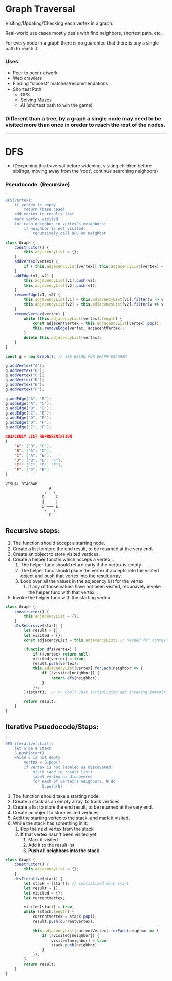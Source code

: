 # Graph Traversal

Visiting/Updating/Checking each vertex in a graph.

Real-world use cases mostly deals with find neighbors, shortest path, etc.

For every node in a graph there is no guarentee that there is ony a single path to reach it.

### Uses:
- Peer to peer network
- Web crawlers
- Finding "closest" matches/recommendations
- Shortest Path:
  - GPS
  - Solving Mazes
  - AI (shortest path to win the game)

### Different than a tree, by a graph a single node may need to be visited more than once in oreder to reach the rest of the nodes.

---
# DFS
- (Deepening the traversal before widening, visiting children before siblings, moving away from the 'root', continue searching neighbors)

### Pseudocode: (Recursive)
```js 
`
DFS(vertex):
    if vertex is empty
        return (base case)
    add vertex to results list
    mark vertex visited
    for each neighbor in vertex's neighbors:
        if neighbor is not visited:
            recursively call DFS on neighbor
```

```js
class Graph {
    constructor() {
        this.adjacencyList = {};
    }
    addVertex(vertex) {
        if (!this.adjacencyList[vertex]) this.adjacencyList[vertex] = [];
    }
    addEdge(v1, v2) {
        this.adjacencyList[v1].push(v2);
        this.adjacencyList[v2].push(v1);
    }
    removeEdge(v1, v2) {
        this.adjacencyList[v1] = this.adjacencyList[v1].filter(v => v !== v2); 
        this.adjacencyList[v2] = this.adjacencyList[v2].filter(v => v !== v1);
    }
    removeVertex(vertex) {
        while (this.adjacencyList[vertex].length) {
            const adjacentVertex = this.adjacencyList[vertex].pop();
            this.removeEdge(vertex, adjacentVertex);
        }
        delete this.adjacencyList[vertex];
    }
}

const g = new Graph(); // SEE BELOW FOR GRAPH DIAGRAM

g.addVertex("A");
g.addVertex("B");
g.addVertex("C");
g.addVertex("D");
g.addVertex("E");
g.addVertex("F");

g.addEdge("A", "B");
g.addEdge("A", "C");
g.addEdge("B", "D");
g.addEdge("C", "E");
g.addEdge("D", "E");
g.addEdge("D", "F");
g.addEdge("E", "F");
```
```JSON
ADJACENCY LIST REPRESENTATION
{
    "A": ["B", "C"],
    "B": ["A", "D"],
    "C": ["A", "E"],
    "D": ["B", "E", "F"],
    "E": ["C", "D", "F"],
    "F": ["D", "E"]
}
```
```
VISUAL DIAGRAM
                   A
                 /   \
                B     C
                |     |
                D ——— E
                 \   /
                   F
```
## Recursive steps:
1. The function should accept a starting node.
2. Create a list to store the end result, to be returned at the very end.
3. Create an object to store visited vertices.
4. Create a helper functin which acceps a vertex...
   1. The helper func should return early if the vertex is empty
   2. The helper func should place the vertex it accepts into the visited object and push that vertex into the result array.
   3. Loop over all the values in the adjacency list for the vertex
      1. If any of those values have not been visited, recursively invoke the helper func with that vertex.
5. Invoke the helper func with the starting vertex.

```js
class Graph {
    constructor() {
        this.adjacencyList = {};
    }
    dfsRecursive(start) {
        let result = [];
        let visited = {};
        const adjacencyList = this.adjacencyList; // needed for context reasons inside the helper, 'this' keyword changes meaning inside the helper

        (function dfs(vertex) {
            if (!vertex) return null;
            visited[vertex] = true;
            result.push(vertex);
            this.adjacencyList[vertex].forEach(neighbor => {
                if (!visited[neighbor]) {
                    return dfs(neighbor);
                }
            });
        })(start);  // <- Cool! Just initializing and invoking immediately

        return result;
    }
}
```
## Iterative Psuedocode/Steps:
```js
`
DFS-iterative(start):
    let S be a stack
    S.push(start)
    while S is not empty
        vertex = S.pop()
        if vertex is not labeled as discovered:
            visit (add to result list)
            label vertex as discovered
            for each of vertex's neighbors, N do
                S.push(N)
```

1. The function should take a starting node.
2. Create a stack as an empty array, to track vertices.
3. Create a list to store the end result, to be returned at the very end.
4. Create an object to store visited vertices.
5. Add the starting vertex to the stack, and mark it visited.
6. While the stack has something in it:
   1. Pop the next vertex from the stack
   2. If that vertex hasn't been visited yet:
      1. Mark it visited
      2. Add it to the result list
      3. **Push all neighbors into the stack**

```js
class Graph {
    constructor() {
        this.adjacencyList = {};
    }
    dfsIterative(start) {
        let stack = [start]; // initialized with start
        let result = [];
        let visited = {};
        let currentVertex;

        visited[start] = true;
        while (stack.length) {
            currentVertex = stack.pop();
            result.push(currentVertex);
            
            this.adjacencyList[currentVertex].forEach(neighbor => {
                if (!visited[neighbor]) {
                    visited[neighbor] = true;
                    stack.push(neighbor)
                }
            });
        }
        return result;
    }
}
```